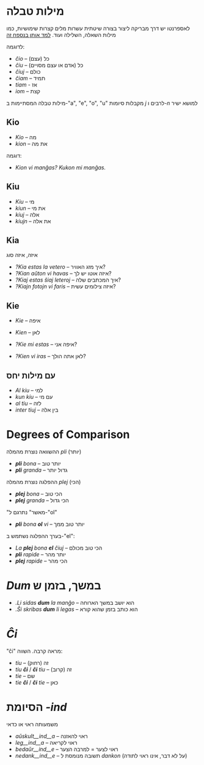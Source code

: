 # מילות טבלה

לאספרנטו יש דרך מבריקה ליצור בצורה שיטתית עשרות מלים קצרות שימושיות, כמו מילות השאלה, השלילה ועוד.
[למד אותן בנספח זה](https://learn.esperanto.com/he/tabelvortoj/)

לדוגמה:
- *ĉio*  –  כל (עצם)
- *ĉiu*  – כל (אדם או עצם מסויים)
- *ĉiuj*  – כולם
- *ĉiam* – תמיד
- *tiam* - אז
- *iom* – קצת

מילות טבלה המסתיימות ב-"a", "e", "o", "u" מקבלות סיומות *j* לרבים ו-*n* למושא ישיר

## Kio 

- *Kio* – מה 
- *kion* – את מה

דוגמה: 

- *Kion vi manĝas? Kukon mi manĝas.*

## Kiu
- *Kiu* – מי
- *kiun* – את מי
- *kiuj* – אלה
- *kiujn* – את אלה

## Kia

איזה, איזה סוג

- *?Kia estas la vetero* – איך מזג האוויר?
- *?Kian aŭton vi havas* – איזה אוטו יש לך?
- *?Kiaj estas ŝiaj leteroj* – איך המכתבים שלה?
- *?Kiajn fotojn vi faris* – איזה צילומים עשית?

## Kie

- *Kie* – איפה
- *Kien* – לאן

- *?Kie mi estas* – איפה אני?
- *?Kien vi iras* – לאן אתה הולך?

## עם מילות יחס

- *Al kiu* – למי
- *kun kiu* – עם מי
- *al tiu* – לזה
- *inter tiuj* – בין אלה

# Degrees of Comparison

ההשוואה נוצרת מהמלה *pli* (יותר)

- *__pli__ bona* – יותר טוב
- *__pli__ granda* – גדול יותר

ההפלגה נוצרת מהמלה *plej* (הכי)

- *__plej__ bona* – הכי טוב
- *__plej__ granda* – הכי גדול

"מאשר" נתרגם ל-"ol"

- *__pli__ bona __ol__ vi* – יותר טוב ממך

בערך ההפלגה נשתמש ב-"el":

- *La __plej__ bona __el__ ĉiuj* – הכי טוב מכולם
- *__pli__ rapide* – יותר מהר
- *__plej__ rapide* – הכי מהר

# *Dum* במשך, בזמן ש

- *.Li sidas __dum__ la manĝo* – הוא יושב במשך הארוחה
- *.Ŝi skribas __dum__ li legas* – הוא כותב בזמן שהוא קורא

# *Ĉi*

"ĉi" מראה קרבה. השווה:

- *tiu* – זה (רחוק) 
- *tiu __ĉi__* / *__ĉi__ tiu* – זה (קרוב)
- *tie* – שם 
- *tie __ĉi__* / *__ĉi__ tie* – כאן

# הסיומת *-ind*

משמעותה ראוי או כדאי

- *aŭskult__ind__a* – ראוי להאזנה
- *leg__ind__a* – ראוי לקריאה
- *bedaŭr__ind__e* – ראוי לצער = למרבה הצער
- *nedank__ind__e* – תשובה מנומסת ל *dankon* (על לא דבר, אינו ראוי לתודה)

 
